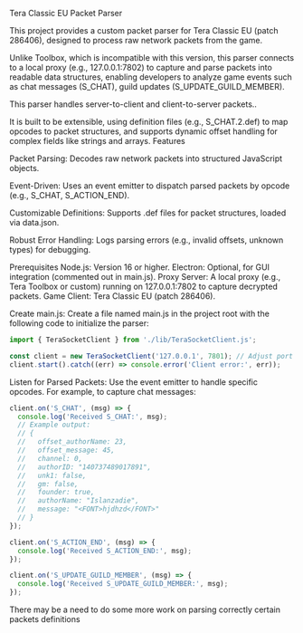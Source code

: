 Tera Classic EU Packet Parser

This project provides a custom packet parser for Tera Classic EU (patch 286406), designed to process raw network packets from the game.

Unlike Toolbox, which is incompatible with this version, this parser connects to a local proxy (e.g., 127.0.0.1:7802) to capture and parse packets into readable data structures, enabling developers to analyze game events such as chat messages (S_CHAT), guild updates (S_UPDATE_GUILD_MEMBER).

This parser handles server-to-client and client-to-server packets..

It is built to be extensible, using definition files (e.g., S_CHAT.2.def) to map opcodes to packet structures, and supports dynamic offset handling for complex fields like strings and arrays.
Features

Packet Parsing: Decodes raw network packets into structured JavaScript objects.

Event-Driven: Uses an event emitter to dispatch parsed packets by opcode (e.g., S_CHAT, S_ACTION_END).

Customizable Definitions: Supports .def files for packet structures, loaded via data.json.

Robust Error Handling: Logs parsing errors (e.g., invalid offsets, unknown types) for debugging.

Prerequisites
Node.js: Version 16 or higher.
Electron: Optional, for GUI integration (commented out in main.js).
Proxy Server: A local proxy (e.g., Tera Toolbox or custom) running on 127.0.0.1:7802 to capture decrypted packets.
Game Client: Tera Classic EU (patch 286406).

Create main.js:
Create a file named main.js in the project root with the following code to initialize the parser:
```js
import { TeraSocketClient } from './lib/TeraSocketClient.js';

const client = new TeraSocketClient('127.0.0.1', 7801); // Adjust port if needed
client.start().catch((err) => console.error('Client error:', err));
```
Listen for Parsed Packets:
Use the event emitter to handle specific opcodes. For example, to capture chat messages:
```js
client.on('S_CHAT', (msg) => {
  console.log('Received S_CHAT:', msg);
  // Example output:
  // {
  //   offset_authorName: 23,
  //   offset_message: 45,
  //   channel: 0,
  //   authorID: "140737489017891",
  //   unk1: false,
  //   gm: false,
  //   founder: true,
  //   authorName: "Islanzadie",
  //   message: "<FONT>hjdhzd</FONT>"
  // }
});

client.on('S_ACTION_END', (msg) => {
  console.log('Received S_ACTION_END:', msg);
});

client.on('S_UPDATE_GUILD_MEMBER', (msg) => {
  console.log('Received S_UPDATE_GUILD_MEMBER:', msg);
});
```

There may be a need to do some more work on parsing correctly certain packets definitions

